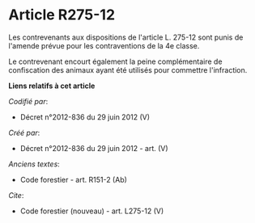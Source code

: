 # Article R275-12

Les contrevenants aux dispositions de l'article L. 275-12 sont punis de l'amende prévue pour les contraventions de la 4e
classe.

Le contrevenant encourt également la peine complémentaire de confiscation des animaux ayant été utilisés pour commettre
l'infraction.

**Liens relatifs à cet article**

_Codifié par_:

  - Décret n°2012-836 du 29 juin 2012 (V)

_Créé par_:

  - Décret n°2012-836 du 29 juin 2012 - art. (V)

_Anciens textes_:

  - Code forestier - art. R151-2 (Ab)

_Cite_:

  - Code forestier (nouveau) - art. L275-12 (V)
